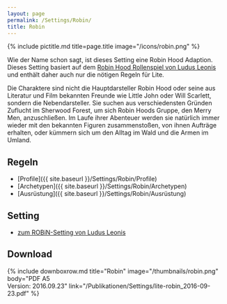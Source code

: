 ```yaml
---
layout: page
permalink: /Settings/Robin/
title: Robin
---
```

{% include pictitle.md title=page.title image="/icons/robin.png" %}

Wie der Name schon sagt, ist dieses Setting eine Robin Hood Adaption. Dieses Setting basiert auf dem [Robin Hood Rollenspiel von Ludus Leonis](http://ludus-leonis.com/Robin/) und enthält daher auch nur die nötigen Regeln für Lite.

Die Charaktere sind nicht die Hauptdarsteller Robin Hood oder seine aus Literatur und Film bekannten Freunde wie Little John oder Will Scarlett, sondern die Nebendarsteller. Sie suchen aus verschiedensten Gründen Zuflucht im Sherwood Forest, um sich Robin Hoods Gruppe, den Merry Men, anzuschließen. Im Laufe ihrer Abenteuer werden sie natürlich immer wieder mit den bekannten Figuren zusammenstoßen, von ihnen Aufträge erhalten, oder kümmern sich um den Alltag im Wald und die Armen im Umland.

## Regeln

- [Profile]({{ site.baseurl }}/Settings/Robin/Profile)
- [Archetypen]({{ site.baseurl }}/Settings/Robin/Archetypen)
- [Ausrüstung]({{ site.baseurl }}/Settings/Robin/Ausrüstung)

## Setting

- [zum ROBiN-Setting von Ludus Leonis](http://ludus-leonis.com/Robin/)

## Download

{% include downboxrow.md title="Robin" image="/thumbnails/robin.png" body="PDF A5<br/>Version: 2016.09.23" link="/Publikationen/Settings/lite-robin_2016-09-23.pdf" %}
